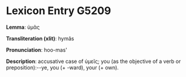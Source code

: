 # Lexicon Entry G5209

**Lemma**: ὑμᾶς

**Transliteration (xlit)**: hymâs

**Pronunciation**: hoo-mas'

**Description**:
accusative case of ὑμεῖς; you (as the objective of a verb or preposition):--ye, you (+ -ward), your (+ own).
